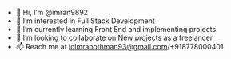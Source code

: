 - 👋 Hi, I’m @imran9892
- 👀 I’m interested in Full Stack Development
- 🌱 I’m currently learning Front End and implementing projects
- 💞️ I’m looking to collaborate on New projects as a freelancer
- 📫 Reach me at ioimranothman93@gmail.com/+918778000401

<!---
imran9892/imran9892 is a ✨ special ✨ repository because its `README.md` (this file) appears on your GitHub profile.
You can click the Preview link to take a look at your changes.
--->
